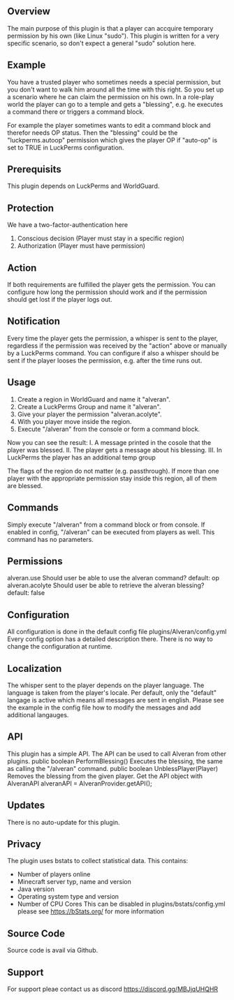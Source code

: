 ## Overview
The main purpose of this plugin is that a player
can accquire temporary permission by his own (like Linux "sudo").
This plugin is written for a very specific scenario,
so don't expect a general "sudo" solution here.

## Example
You have a trusted player who sometimes needs a special permission,
but you don't want to walk him around all the time with this right.
So you set up a scenario where he can claim the permission on his own.
In a role-play world the player can go to a temple and gets a "blessing",
e.g. he executes a command there or triggers a command block.

For example the player sometimes wants to edit a command block and
therefor needs OP status. Then the "blessing" could be
the "luckperms.autoop" permission which gives the player OP
if "auto-op" is set to TRUE in LuckPerms configuration.

## Prerequisits
This plugin depends on LuckPerms and WorldGuard.

## Protection
We have a two-factor-authentication here
1. Conscious decision (Player must stay in a specific region)
2. Authorization (Player must have permission)

## Action
If both requirements are fulfilled the player gets the permission.
You can configure how long the permission should work and
if the permission should get lost if the player logs out.

## Notification
Every time the player gets the permission, a whisper is sent
to the player, regardless if the permission was received by
the "action" above or manually by a LuckPerms command.
You can configure if also a whisper should be sent
if the player looses the permission, e.g. after the time runs out.

## Usage
1. Create a region in WorldGuard and name it "alveran".
2. Create a LuckPerms Group and name it "alveran".
3. Give your player the permission "alveran.acolyte".
4. With you player move inside the region.
5. Execute "/alveran" from the console or form a command block.

Now you can see the result:
I. A message printed in the cosole that the player was blessed.
II. The player gets a message about his blessing.
III. In LuckPerms the player has an additional temp group

The flags of the region do not matter (e.g. passthrough).
If more than one player with the appropriate permission stay
inside this region, all of them are blessed.

## Commands
Simply execute "/alveran" from a command block or from console.
If enabled in config, "/alveran" can be executed from players as well.
This command has no parameters.

## Permissions
alveran.use
  Should user be able to use the alveran command?
  default: op
alveran.acolyte
  Should user be able to retrieve the alveran blessing?
  default: false

## Configuration
All configuration is done in the default config file
  plugins/Alveran/config.yml
Every config option has a detailed description there.
There is no way to change the configuration at runtime.

## Localization
The whisper sent to the player depends on the player language.
The language is taken from the player's locale.
Per default, only the "default" langage is active
which means all messages are sent in english.
Please see the example in the config file how to
modify the messages and add additional langauges.

## API
This plugin has a simple API.
The API can be used to call Alveran from other plugins.
  public boolean PerformBlessing()
    Executes the blessing, the same as calling the "/alveran" command.
  public boolean UnblessPlayer(Player)
    Removes the blessing from the given player.
Get the API object with 
  AlveranAPI alveranAPI = AlveranProvider.getAPI();

## Updates
There is no auto-update for this plugin.

## Privacy
The plugin uses bstats to collect statistical data.
This contains:
  * Number of players online
  * Minecraft server typ, name and version
  * Java version
  * Operating system type and version
  * Number of CPU Cores
This can be disabled in plugins/bstats/config.yml
please see https://bStats.org/ for more information

## Source Code
Source code is avail via Github.

## Support
For support pleae contact us as discord
  https://discord.gg/MBJjqUHQHR

